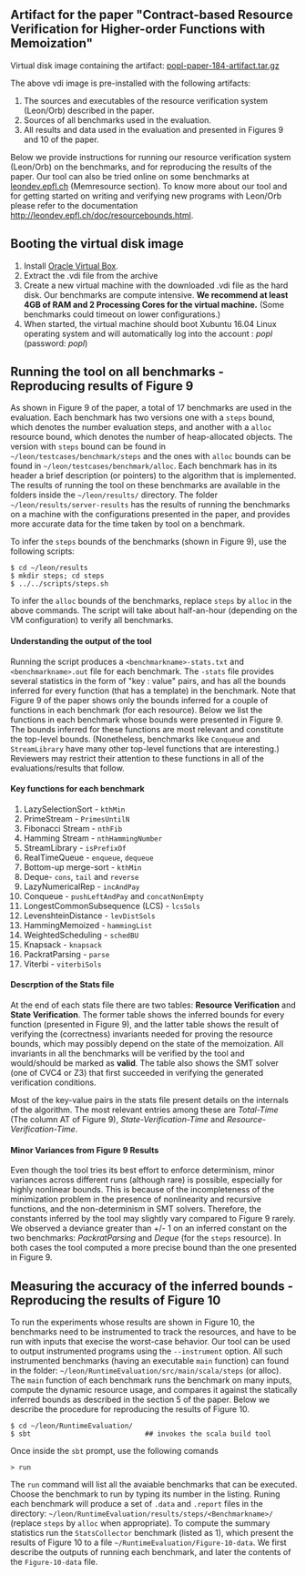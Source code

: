 ## Artifact for the paper "Contract-based Resource Verification for Higher-order Functions with Memoization"

Virtual disk image containing the artifact: [popl-paper-184-artifact.tar.gz](http://lara.epfl.ch/~kandhada/popl-artifact/popl-paper-184-artifact.tar.gz)

The above vdi image is pre-installed with the following artifacts:

1. The sources and executables of the resource verification system (Leon/Orb) described in the paper.
2. Sources of all benchmarks used in the evaluation.
3. All results and data used in the evaluation and presented in Figures 9 and 10 of the paper. 

Below we provide instructions for running our resource verification system (Leon/Orb) on the benchmarks, and 
for reproducing the results of the paper. Our tool can also be tried online on some benchmarks
at [leondev.epfl.ch](http://leondev.epfl.ch) (Memresource section). 
To know more about our tool and for getting started on writing and verifying new programs with Leon/Orb
please refer to the documentation http://leondev.epfl.ch/doc/resourcebounds.html.

## Booting the virtual disk image

1. Install [Oracle Virtual Box](https://www.virtualbox.org/wiki/Downloads). 
2. Extract the .vdi file from the archive
3. Create a new virtual machine with the downloaded .vdi file as the hard disk. Our benchmarks are compute intensive. **We recommend at least 4GB of RAM and 2 Processing Cores for the virtual machine.** (Some benchmarks could timeout on lower configurations.)
4. When started, the virtual machine should boot Xubuntu 16.04 Linux operating system and will automatically log into the account : *popl* (password: *popl*)
    
## Running the tool on all benchmarks - Reproducing results of Figure 9

As shown in Figure 9 of the paper, a total of 17 benchmarks are used in the evaluation. Each benchmark has two versions one with a `steps` bound, which denotes the number evaluation steps, and another with a `alloc` resource bound, which denotes the number of heap-allocated objects. The version with `steps` bound can be found in `~/leon/testcases/benchmark/steps` and
the ones with `alloc` bounds can be found in `~/leon/testcases/benchmark/alloc`. 
Each benchmark has in its header a brief description (or pointers) to the algorithm that is implemented.
The results of running the tool on these benchmarks are available in the folders inside the `~/leon/results/` directory. The folder `~/leon/results/server-results` has the results of running the benchmarks on a machine with the configurations presented in the paper, and provides more accurate data for the time taken by tool on a benchmark.

To infer the `steps` bounds of the benchmarks (shown in Figure 9), use the following scripts:

    $ cd ~/leon/results
    $ mkdir steps; cd steps
    $ ../../scripts/steps.sh

To infer the `alloc` bounds of the benchmarks, replace `steps` by `alloc` in the above commands. The script will take about half-an-hour (depending on the VM configuration) to verify all benchmarks. 

#### Understanding the output of the tool 

Running the script produces a `<benchmarkname>-stats.txt` and `<benchmarkname>.out`  file for each benchmark. The `-stats` file provides several statistics in the form of "key : value" pairs, and has all the  bounds inferred for every function (that has a template) in the benchmark. Note that Figure 9 of the paper shows only the bounds inferred for a couple of functions in each benchmark (for each resource). Below we list the functions in each benchmark whose bounds were presented in Figure 9. The bounds inferred for these functions are most relevant and constitute the top-level bounds. (Nonetheless, benchmarks like `Conqueue` and `StreamLibrary` have many other top-level functions that are interesting.) Reviewers may restrict their attention to these functions in all of the evaluations/results that follow.

#### Key functions for each benchmark

1. LazySelectionSort - `kthMin` 
2. PrimeStream - `PrimesUntilN`
3. Fibonacci Stream - `nthFib`
4. Hamming Stream - `nthHammingNumber`
5. StreamLibrary - `isPrefixOf`
6. RealTimeQueue - `enqueue`, `dequeue`
7. Bottom-up merge-sort - `kthMin`
8. Deque- `cons`, `tail` and `reverse`
9. LazyNumericalRep - `incAndPay`
10. Conqueue - `pushLeftAndPay` and `concatNonEmpty`
11. LongestCommonSubsequence (LCS) - `lcsSols`
12. LevenshteinDistance - `levDistSols`
13. HammingMemoized - `hammingList`
14. WeightedScheduling - `schedBU`
15. Knapsack - `knapsack`
16. PackratParsing - `parse`
17. Viterbi - `viterbiSols`

#### Descrption of the Stats file

At the end of each stats file there are two tables: **Resource Verification** and **State Verification**.
The former table shows the inferred bounds for every function (presented in Figure 9), and the latter table  shows the result of verifying the (correctness) invariants needed for proving the resource bounds, which may possibly depend on the state of the memoization. All invariants in all the benchmarks will be verified by the tool and would/should be marked as **valid**. The table also shows the SMT solver (one of CVC4 or Z3) that first succeeded in verifying the generated verification conditions. 

Most of the key-value pairs in the stats file present details on the internals of the algorithm. The most relevant entries among these are _Total-Time_ (The column AT of Figure 9), _State-Verification-Time_ and _Resource-Verification-Time_.

#### Minor Variances from Figure 9 Results

Even though the tool tries its best effort to enforce determinism, minor variances across different runs (although rare) is possible, especially for highly nonlinear bounds. This is because of the incompleteness of the minimization problem in the presence of nonlinearity and recursive functions, and the non-determinism in SMT solvers. Therefore, the constants inferred by the tool may slightly vary compared to Figure 9 rarely. We observed a deviance greater than +/- 1 on an inferred constant on the two benchmarks: _PackratParsing_ and _Deque_ (for  the `steps` resource). In both cases the tool computed a more precise bound than the one presented in Figure 9.

## Measuring the accuracy of the inferred bounds - Reproducing the results of Figure 10

To run the experiments whose results are shown in Figure 10, the benchmarks need to be instrumented to track the resources, and have to be run with inputs that execise the worst-case behavior. Our tool can be used to output instrumented programs using the `--instrument` option.  All such instrumented benchmarks (having an executable `main` function) can found in the folder: `~/leon/RuntimeEvaluation/src/main/scala/steps` (or alloc).  The `main` function of each benchmark runs the benchmark on many inputs, compute the dynamic resource usage, and compares it against the statically inferred bounds as described in the section 5 of the paper. Below we describe the procedure for reproducing the results of Figure 10.

    $ cd ~/leon/RuntimeEvaluation/
    $ sbt                            ## invokes the scala build tool
    
Once inside the `sbt` prompt, use the following comands

    > run
    
The `run` command will list all the avaiable benchmarks that can be executed. Choose the benchmark to run by typing its number in the listing. Runing each benchmark will produce a set of `.data` and `.report` files in the directory: `~/leon/RuntimeEvaluation/results/steps/<Benchmarkname>/` (replace `steps` by `alloc` when appropriate). 
To compute the summary statistics run the `StatsCollector` benchmark (listed as 1), which present the results of Figure 10 to a file `~/RuntimeEvaluation/Figure-10-data`. We first describe the outputs of running each benchmark, and later the contents of the `Figure-10-data` file.

    




